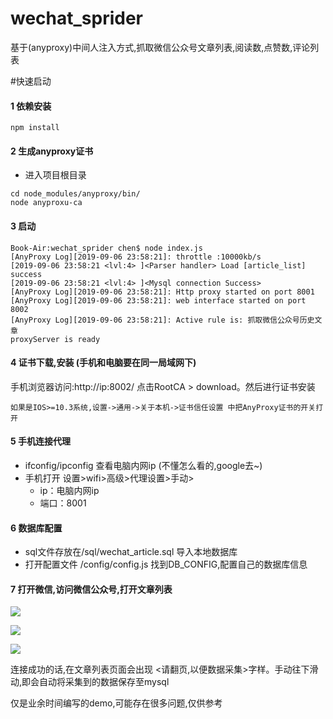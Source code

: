 # wechat_sprider
基于(anyproxy)中间人注入方式,抓取微信公众号文章列表,阅读数,点赞数,评论列表

#快速启动
#### 1 依赖安装
```
npm install
```
#### 2 生成anyproxy证书
- 进入项目根目录
```
cd node_modules/anyproxy/bin/
node anyproxu-ca
```
#### 3 启动
```
Book-Air:wechat_sprider chen$ node index.js 
[AnyProxy Log][2019-09-06 23:58:21]: throttle :10000kb/s
[2019-09-06 23:58:21 <lvl:4> ]<Parser handler> Load [article_list] success
[2019-09-06 23:58:21 <lvl:4> ]<Mysql connection Success>
[AnyProxy Log][2019-09-06 23:58:21]: Http proxy started on port 8001
[AnyProxy Log][2019-09-06 23:58:21]: web interface started on port 8002
[AnyProxy Log][2019-09-06 23:58:21]: Active rule is: 抓取微信公众号历史文章
proxyServer is ready
```
#### 4 证书下载,安装  **(手机和电脑要在同一局域网下)**

手机浏览器访问:http://ip:8002/  点击RootCA > download。然后进行证书安装

`如果是IOS>=10.3系统,设置->通用->关于本机->证书信任设置 中把AnyProxy证书的开关打开`

#### 5 手机连接代理
- ifconfig/ipconfig 查看电脑内网ip (不懂怎么看的,google去~)
- 手机打开 设置>wifi>高级>代理设置>手动>
  - ip：电脑内网ip
  - 端口：8001
 
#### 6 数据库配置

- sql文件存放在/sql/wechat_article.sql 导入本地数据库
- 打开配置文件 /config/config.js 找到DB_CONFIG,配置自己的数据库信息

#### 7 打开微信,访问微信公众号,打开文章列表
![](https://www.xiaomingblog.cn/upload/2019/9/home-3f5cbc1aac234f8eb1310fea596fdea0.jpg)

![](https://www.xiaomingblog.cn/upload/2019/9/list-06a1ce28ecdf4401bbc15bc549297da0.jpg)

![](https://www.xiaomingblog.cn/upload/2019/9/article-c7a8977a63524cd69388688b8efbc730.png)

连接成功的话,在文章列表页面会出现 <请翻页,以便数据采集>字样。手动往下滑动,即会自动将采集到的数据保存至mysql

仅是业余时间编写的demo,可能存在很多问题,仅供参考
